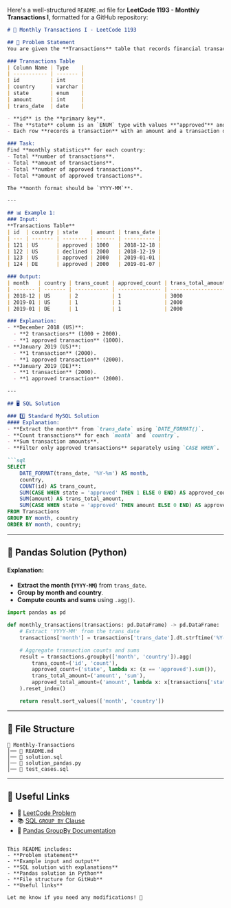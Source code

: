 Here's a well-structured `README.md` file for **LeetCode 1193 - Monthly Transactions I**, formatted for a GitHub repository:

```md
# 🏦 Monthly Transactions I - LeetCode 1193

## 📌 Problem Statement
You are given the **Transactions** table that records financial transactions.

### Transactions Table
| Column Name | Type    |
| ----------- | ------- |
| id          | int     |
| country     | varchar |
| state       | enum    |
| amount      | int     |
| trans_date  | date    |

- **id** is the **primary key**.
- The **state** column is an `ENUM` type with values **"approved"** and **"declined"**.
- Each row **records a transaction** with an amount and a transaction date.

### Task:
Find **monthly statistics** for each country:
- Total **number of transactions**.
- Total **amount of transactions**.
- Total **number of approved transactions**.
- Total **amount of approved transactions**.

The **month format should be `YYYY-MM`**.

---

## 📊 Example 1:
### Input:
**Transactions Table**
| id  | country | state    | amount | trans_date |
| --- | ------- | -------- | ------ | ---------- |
| 121 | US      | approved | 1000   | 2018-12-18 |
| 122 | US      | declined | 2000   | 2018-12-19 |
| 123 | US      | approved | 2000   | 2019-01-01 |
| 124 | DE      | approved | 2000   | 2019-01-07 |

### Output:
| month   | country | trans_count | approved_count | trans_total_amount | approved_total_amount |
| ------- | ------- | ----------- | -------------- | ------------------ | --------------------- |
| 2018-12 | US      | 2           | 1              | 3000               | 1000                  |
| 2019-01 | US      | 1           | 1              | 2000               | 2000                  |
| 2019-01 | DE      | 1           | 1              | 2000               | 2000                  |

### Explanation:
- **December 2018 (US)**:
  - **2 transactions** (1000 + 2000).
  - **1 approved transaction** (1000).
- **January 2019 (US)**:
  - **1 transaction** (2000).
  - **1 approved transaction** (2000).
- **January 2019 (DE)**:
  - **1 transaction** (2000).
  - **1 approved transaction** (2000).

---

## 🖥 SQL Solution

### 1️⃣ Standard MySQL Solution
#### Explanation:
- **Extract the month** from `trans_date` using `DATE_FORMAT()`.
- **Count transactions** for each `month` and `country`.
- **Sum transaction amounts**.
- **Filter only approved transactions** separately using `CASE WHEN`.

```sql
SELECT 
    DATE_FORMAT(trans_date, '%Y-%m') AS month,
    country,
    COUNT(id) AS trans_count,
    SUM(CASE WHEN state = 'approved' THEN 1 ELSE 0 END) AS approved_count,
    SUM(amount) AS trans_total_amount,
    SUM(CASE WHEN state = 'approved' THEN amount ELSE 0 END) AS approved_total_amount
FROM Transactions
GROUP BY month, country
ORDER BY month, country;
```

---

## 🐍 Pandas Solution (Python)
#### Explanation:
- **Extract the month (`YYYY-MM`)** from `trans_date`.
- **Group by month and country**.
- **Compute counts and sums** using `.agg()`.

```python
import pandas as pd

def monthly_transactions(transactions: pd.DataFrame) -> pd.DataFrame:
    # Extract 'YYYY-MM' from the trans_date
    transactions['month'] = transactions['trans_date'].dt.strftime('%Y-%m')

    # Aggregate transaction counts and sums
    result = transactions.groupby(['month', 'country']).agg(
        trans_count=('id', 'count'),
        approved_count=('state', lambda x: (x == 'approved').sum()),
        trans_total_amount=('amount', 'sum'),
        approved_total_amount=('amount', lambda x: x[transactions['state'] == 'approved'].sum())
    ).reset_index()

    return result.sort_values(['month', 'country'])
```

---

## 📁 File Structure
```
📂 Monthly-Transactions
│── 📜 README.md
│── 📜 solution.sql
│── 📜 solution_pandas.py
│── 📜 test_cases.sql
```

---

## 🔗 Useful Links
- 📖 [LeetCode Problem](https://leetcode.com/problems/monthly-transactions-i/)
- 📚 [SQL `GROUP BY` Clause](https://www.w3schools.com/sql/sql_groupby.asp)
- 🐍 [Pandas GroupBy Documentation](https://pandas.pydata.org/docs/reference/groupby.html)
```

This README includes:
- **Problem statement**
- **Example input and output**
- **SQL solution with explanations**
- **Pandas solution in Python**
- **File structure for GitHub**
- **Useful links**

Let me know if you need any modifications! 🚀